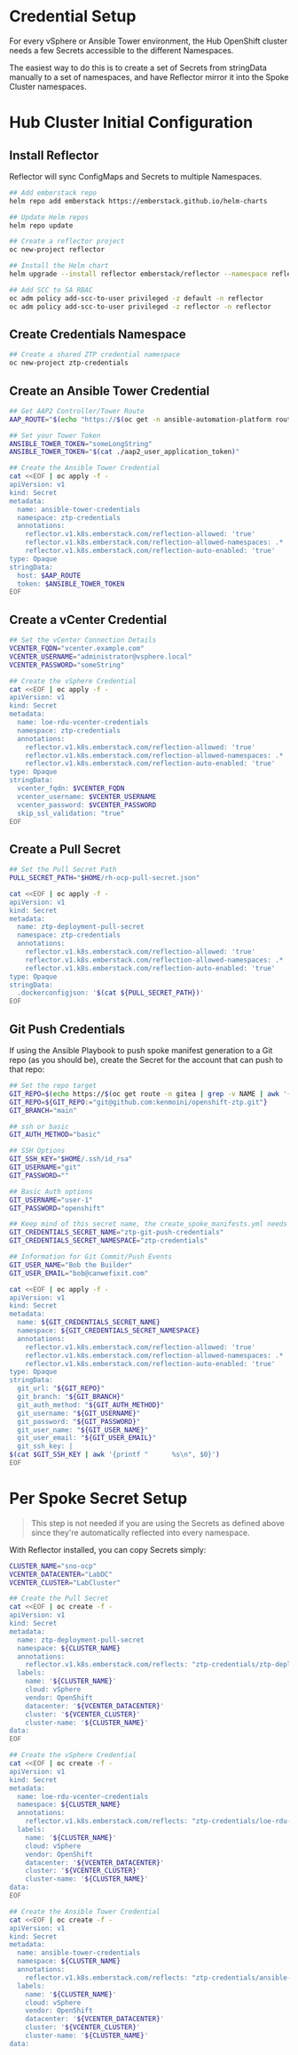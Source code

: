 # Credential Setup

For every vSphere or Ansible Tower environment, the Hub OpenShift cluster needs a few Secrets accessible to the different Namespaces.

The easiest way to do this is to create a set of Secrets from stringData manually to a set of namespaces, and have Reflector mirror it into the Spoke Cluster namespaces.

# Hub Cluster Initial Configuration

## Install Reflector

Reflector will sync ConfigMaps and Secrets to multiple Namespaces.

```bash
## Add emberstack repo 
helm repo add emberstack https://emberstack.github.io/helm-charts

## Update Helm repos
helm repo update

## Create a reflector project
oc new-project reflector

## Install the Helm chart
helm upgrade --install reflector emberstack/reflector --namespace reflector

## Add SCC to SA RBAC
oc adm policy add-scc-to-user privileged -z default -n reflector
oc adm policy add-scc-to-user privileged -z reflector -n reflector
```

## Create Credentials Namespace

```bash
## Create a shared ZTP credential namespace
oc new-project ztp-credentials
```

## Create an Ansible Tower Credential

```bash
## Get AAP2 Controller/Tower Route
AAP_ROUTE="$(echo "https://$(oc get -n ansible-automation-platform route/ac-tower -o jsonpath='{.spec.host}')")"

## Set your Tower Token
ANSIBLE_TOWER_TOKEN="someLongString"
ANSIBLE_TOWER_TOKEN="$(cat ./aap2_user_application_token)"

## Create the Ansible Tower Credential
cat <<EOF | oc apply -f -
apiVersion: v1
kind: Secret
metadata:
  name: ansible-tower-credentials
  namespace: ztp-credentials
  annotations:
    reflector.v1.k8s.emberstack.com/reflection-allowed: 'true'
    reflector.v1.k8s.emberstack.com/reflection-allowed-namespaces: .*
    reflector.v1.k8s.emberstack.com/reflection-auto-enabled: 'true'
type: Opaque
stringData:
  host: $AAP_ROUTE
  token: $ANSIBLE_TOWER_TOKEN
EOF
```

## Create a vCenter Credential

```bash
## Set the vCenter Connection Details
VCENTER_FQDN="vcenter.example.com"
VCENTER_USERNAME="administrator@vsphere.local"
VCENTER_PASSWORD="someString"

## Create the vSphere Credential
cat <<EOF | oc apply -f -
apiVersion: v1
kind: Secret
metadata:
  name: loe-rdu-vcenter-credentials
  namespace: ztp-credentials
  annotations:
    reflector.v1.k8s.emberstack.com/reflection-allowed: 'true'
    reflector.v1.k8s.emberstack.com/reflection-allowed-namespaces: .*
    reflector.v1.k8s.emberstack.com/reflection-auto-enabled: 'true'
type: Opaque
stringData:
  vcenter_fqdn: $VCENTER_FQDN
  vcenter_username: $VCENTER_USERNAME
  vcenter_password: $VCENTER_PASSWORD
  skip_ssl_validation: "true"
EOF
```

## Create a Pull Secret

```bash
## Set the Pull Secret Path
PULL_SECRET_PATH="$HOME/rh-ocp-pull-secret.json"

cat <<EOF | oc apply -f -
apiVersion: v1
kind: Secret
metadata:
  name: ztp-deployment-pull-secret
  namespace: ztp-credentials
  annotations:
    reflector.v1.k8s.emberstack.com/reflection-allowed: 'true'
    reflector.v1.k8s.emberstack.com/reflection-allowed-namespaces: .*
    reflector.v1.k8s.emberstack.com/reflection-auto-enabled: 'true'
type: Opaque
stringData:
  .dockerconfigjson: '$(cat ${PULL_SECRET_PATH})'
EOF
```

## Git Push Credentials

If using the Ansible Playbook to push spoke manifest generation to a Git repo (as you should be), create the Secret for the account that can push to that repo:

```bash
## Set the repo target
GIT_REPO=$(echo https://$(oc get route -n gitea | grep -v NAME | awk '{print $2}')/user-1/openshift-ztp.git)
GIT_REPO=${GIT_REPO:="git@github.com:kenmoini/openshift-ztp.git"}
GIT_BRANCH="main"

## ssh or basic
GIT_AUTH_METHOD="basic"

## SSH Options
GIT_SSH_KEY="$HOME/.ssh/id_rsa"
GIT_USERNAME="git"
GIT_PASSWORD=""

## Basic Auth options
GIT_USERNAME="user-1"
GIT_PASSWORD="openshift"

## Keep mind of this secret name, the create_spoke_manifests.yml needs it
GIT_CREDENTIALS_SECRET_NAME="ztp-git-push-credentials"
GIT_CREDENTIALS_SECRET_NAMESPACE="ztp-credentials"

## Information for Git Commit/Push Events
GIT_USER_NAME="Bob the Builder"
GIT_USER_EMAIL="bob@canwefixit.com"

cat <<EOF | oc apply -f -
apiVersion: v1
kind: Secret
metadata:
  name: ${GIT_CREDENTIALS_SECRET_NAME}
  namespace: ${GIT_CREDENTIALS_SECRET_NAMESPACE}
  annotations:
    reflector.v1.k8s.emberstack.com/reflection-allowed: 'true'
    reflector.v1.k8s.emberstack.com/reflection-allowed-namespaces: .*
    reflector.v1.k8s.emberstack.com/reflection-auto-enabled: 'true'
type: Opaque
stringData:
  git_url: "${GIT_REPO}"
  git_branch: "${GIT_BRANCH}"
  git_auth_method: "${GIT_AUTH_METHOD}"
  git_username: "${GIT_USERNAME}"
  git_password: "${GIT_PASSWORD}"
  git_user_name: "${GIT_USER_NAME}"
  git_user_email: "${GIT_USER_EMAIL}"
  git_ssh_key: |
$(cat $GIT_SSH_KEY | awk '{printf "      %s\n", $0}')
EOF
```

# Per Spoke Secret Setup

> This step is not needed if you are using the Secrets as defined above since they're automatically reflected into every namespace.

With Reflector installed, you can copy Secrets simply:

```bash
CLUSTER_NAME="sno-ocp"
VCENTER_DATACENTER="LabDC"
VCENTER_CLUSTER="LabCluster"

## Create the Pull Secret
cat <<EOF | oc create -f -
apiVersion: v1
kind: Secret
metadata:
  name: ztp-deployment-pull-secret
  namespace: ${CLUSTER_NAME}
  annotations:
    reflector.v1.k8s.emberstack.com/reflects: "ztp-credentials/ztp-deployment-pull-secret"
  labels:
    name: '${CLUSTER_NAME}'
    cloud: vSphere
    vendor: OpenShift
    datacenter: '${VCENTER_DATACENTER}'
    cluster: '${VCENTER_CLUSTER}'
    cluster-name: '${CLUSTER_NAME}'
data:
EOF

## Create the vSphere Credential
cat <<EOF | oc create -f -
apiVersion: v1
kind: Secret
metadata:
  name: loe-rdu-vcenter-credentials
  namespace: ${CLUSTER_NAME}
  annotations:
    reflector.v1.k8s.emberstack.com/reflects: "ztp-credentials/loe-rdu-vcenter-credentials"
  labels:
    name: '${CLUSTER_NAME}'
    cloud: vSphere
    vendor: OpenShift
    datacenter: '${VCENTER_DATACENTER}'
    cluster: '${VCENTER_CLUSTER}'
    cluster-name: '${CLUSTER_NAME}'
data:
EOF

## Create the Ansible Tower Credential
cat <<EOF | oc create -f -
apiVersion: v1
kind: Secret
metadata:
  name: ansible-tower-credentials
  namespace: ${CLUSTER_NAME}
  annotations:
    reflector.v1.k8s.emberstack.com/reflects: "ztp-credentials/ansible-tower-credentials"
  labels:
    name: '${CLUSTER_NAME}'
    cloud: vSphere
    vendor: OpenShift
    datacenter: '${VCENTER_DATACENTER}'
    cluster: '${VCENTER_CLUSTER}'
    cluster-name: '${CLUSTER_NAME}'
data:
```